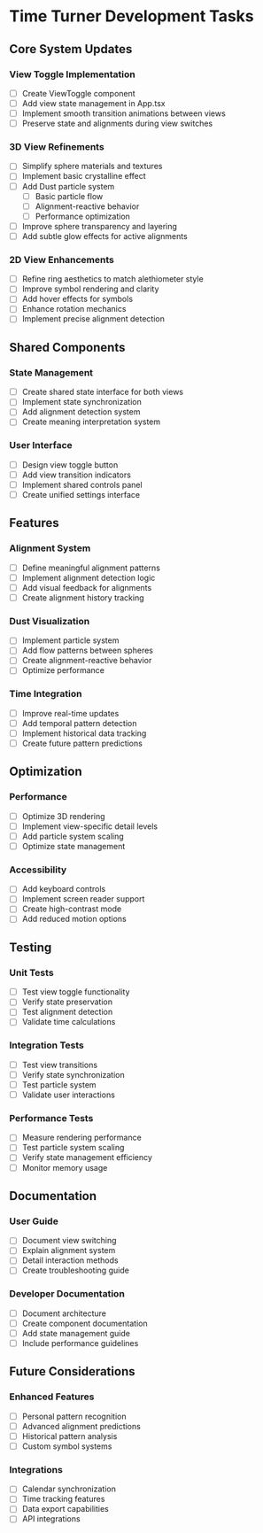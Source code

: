 # Time Turner Development Tasks

## Core System Updates

### View Toggle Implementation
- [ ] Create ViewToggle component
- [ ] Add view state management in App.tsx
- [ ] Implement smooth transition animations between views
- [ ] Preserve state and alignments during view switches

### 3D View Refinements
- [ ] Simplify sphere materials and textures
- [ ] Implement basic crystalline effect
- [ ] Add Dust particle system
  - [ ] Basic particle flow
  - [ ] Alignment-reactive behavior
  - [ ] Performance optimization
- [ ] Improve sphere transparency and layering
- [ ] Add subtle glow effects for active alignments

### 2D View Enhancements
- [ ] Refine ring aesthetics to match alethiometer style
- [ ] Improve symbol rendering and clarity
- [ ] Add hover effects for symbols
- [ ] Enhance rotation mechanics
- [ ] Implement precise alignment detection

## Shared Components

### State Management
- [ ] Create shared state interface for both views
- [ ] Implement state synchronization
- [ ] Add alignment detection system
- [ ] Create meaning interpretation system

### User Interface
- [ ] Design view toggle button
- [ ] Add view transition indicators
- [ ] Implement shared controls panel
- [ ] Create unified settings interface

## Features

### Alignment System
- [ ] Define meaningful alignment patterns
- [ ] Implement alignment detection logic
- [ ] Add visual feedback for alignments
- [ ] Create alignment history tracking

### Dust Visualization
- [ ] Implement particle system
- [ ] Add flow patterns between spheres
- [ ] Create alignment-reactive behavior
- [ ] Optimize performance

### Time Integration
- [ ] Improve real-time updates
- [ ] Add temporal pattern detection
- [ ] Implement historical data tracking
- [ ] Create future pattern predictions

## Optimization

### Performance
- [ ] Optimize 3D rendering
- [ ] Implement view-specific detail levels
- [ ] Add particle system scaling
- [ ] Optimize state management

### Accessibility
- [ ] Add keyboard controls
- [ ] Implement screen reader support
- [ ] Create high-contrast mode
- [ ] Add reduced motion options

## Testing

### Unit Tests
- [ ] Test view toggle functionality
- [ ] Verify state preservation
- [ ] Test alignment detection
- [ ] Validate time calculations

### Integration Tests
- [ ] Test view transitions
- [ ] Verify state synchronization
- [ ] Test particle system
- [ ] Validate user interactions

### Performance Tests
- [ ] Measure rendering performance
- [ ] Test particle system scaling
- [ ] Verify state management efficiency
- [ ] Monitor memory usage

## Documentation

### User Guide
- [ ] Document view switching
- [ ] Explain alignment system
- [ ] Detail interaction methods
- [ ] Create troubleshooting guide

### Developer Documentation
- [ ] Document architecture
- [ ] Create component documentation
- [ ] Add state management guide
- [ ] Include performance guidelines

## Future Considerations

### Enhanced Features
- [ ] Personal pattern recognition
- [ ] Advanced alignment predictions
- [ ] Historical pattern analysis
- [ ] Custom symbol systems

### Integrations
- [ ] Calendar synchronization
- [ ] Time tracking features
- [ ] Data export capabilities
- [ ] API integrations

